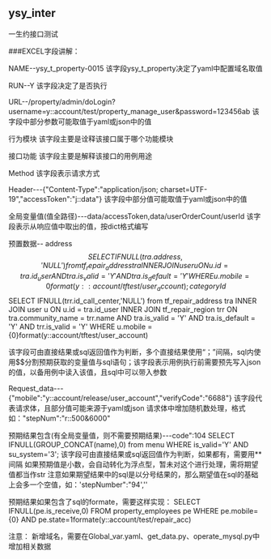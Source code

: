 ## ysy_inter
一生约接口测试

###EXCEL字段讲解：

NAME--ysy_t_property-0015
该字段ysy_t_property决定了yaml中配置域名取值

RUN--Y
该字段决定了是否执行

URL--/property/admin/doLogin?username=y::account/test/property_manage_user&password=123456ab
该字段中部分参数可能取值于yaml或json中的值

行为模块
该字段主要是诠释该接口属于哪个功能模块

接口功能
该字段主要是解释该接口的用例用途

Method
该字段表示请求方式

Header---{"Content-Type":"application/json; charset=UTF-19","accessToken":"j::data"}
该字段中部分值可能取值于yaml或json中的值

全局变量值(值全路径)---data/accessToken,data/userOrderCount/userId
该字段表示从响应值中取出的值，按dict格式编写

预置数据--
address$$SELECT IFNULL(tra.address,'NULL') from tf_repair_address tra INNER JOIN user u ON u.id = tra.id_user AND tra.is_valid = 'Y' AND tra.is_default = 'Y' WHERE u.mobile = {0}format(y::account/tftest/user_account);categoryId$$SELECT IFNULL(trr.id_call_center,'NULL') from tf_repair_address tra INNER JOIN user u ON u.id = tra.id_user INNER JOIN tf_repair_region trr ON tra.community_name = trr.name AND tra.is_valid = 'Y' AND tra.is_default = 'Y' AND trr.is_valid = 'Y' WHERE u.mobile = {0}format(y::account/tftest/user_account)

该字段可由直接结果或sql返回值作为判断，多个直接结果使用“；”间隔，sql内使用$$分割预期获取的变量值与sql语句；该字段表示用例执行前需要预先写入json的值，以备用例中读入该值，且sql中可以带入参数


Request_data---{"mobile":"y::account/release/user_account","verifyCode":"6688"}
该字段代表请求体，且部分值可能来源于yaml或json
请求体中增加随机数处理，格式如："stepNum":"r::500&6000"

预期结果包含(有全局变量值，则不需要预期结果)---code":104  SELECT IFNULL(GROUP_CONCAT(name),0) from menu WHERE is_valid='Y' AND su_system='3';
该字段可由直接结果或sql返回值作为判断，如果都有，需要用**间隔
如果预期值是小数，会自动转化为浮点型，暂未对这个进行处理，需将期望值都当作str
注意如果期望结果中的sql是以分号结果的，那么期望值在sql的基础上会多一个空值，如：'stepNumber":"94',''

预期结果如果包含了sql的formate，需要这样实现：
SELECT IFNULL(pe.is_receive,0) FROM property_employees pe WHERE pe.mobile={0} AND pe.state=1formate(y::account/test/repair_acc)


注意：
新增域名，需要在Global_var.yaml、get_data.py、operate_mysql.py中增加相关数据



